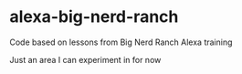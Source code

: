 # alexa-big-nerd-ranch
Code based on lessons from Big Nerd Ranch Alexa training

Just an area I can experiment in for now
